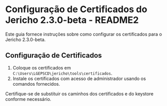# Configuração de Certificados do Jericho 2.3.0-beta - README2

Este guia fornece instruções sobre como configurar os certificados para o Jericho 2.3.0-beta.

## Configuração de Certificados

1. Coloque os certificados em `C:\Users\LGEPSCD\jericho\tools\certificados`.
2. Instale os certificados com acesso de administrador usando os comandos fornecidos.

Certifique-se de substituir os caminhos dos certificados e do keystore conforme necessário.
